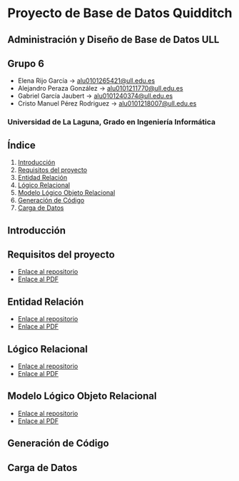 # Proyecto de Base de Datos Quidditch

## Administración y Diseño de Base de Datos ULL

## Grupo 6
- Elena Rijo García -> alu0101265421@ull.edu.es
- Alejandro Peraza González -> alu0101211770@ull.edu.es
- Gabriel García Jaubert -> alu0101240374@ull.edu.es
- Cristo Manuel Pérez Rodriguez -> alu0101218007@ull.edu.es

### Universidad de La Laguna, Grado en Ingeniería Informática

## Índice
1. [Introducción](Introducción)
2. [Requisitos del proyecto](Requisitos-del-proyecto)
3. [Entidad Relación](Entidad-Relación)
4. [Lógico Relacional](Lógico-Relacional)
5. [Modelo Lógico Objeto Relacional](Modelo-Lógico-Objeto-Relacional)
6. [Generación de Código](Generación-de-Código)
7. [Carga de Datos](Carga-de-Datos)

## Introducción

## Requisitos del proyecto

- [Enlace al repositorio](https://github.com/alu0101265421/ProyectoADBDD/tree/main/Entidad%20Relacion)
- [Enlace al PDF](https://github.com/alu0101265421/ProyectoADBDD/blob/main/Entidad%20Relacion/EntidadRelacion_QUIDDITCH.pdf)

## Entidad Relación


- [Enlace al repositorio](https://github.com/alu0101265421/ProyectoADBDD/tree/main/Logico%20Relacional)
- [Enlace al PDF](https://github.com/alu0101265421/ProyectoADBDD/blob/main/Requisitos/RequisitosProyectoFinalQuidditch_Grupo6.pdf)

## Lógico Relacional


- [Enlace al repositorio](https://github.com/alu0101265421/ProyectoADBDD/tree/main/Requisitos)
- [Enlace al PDF](https://github.com/alu0101265421/ProyectoADBDD/blob/main/Logico%20Relacional/LogicoRelacional_QUIDDITCH.pdf)

## Modelo Lógico Objeto Relacional


- [Enlace al repositorio](https://github.com/alu0101265421/ProyectoADBDD/tree/main/Modelo%20L%C3%B3gico%20Objeto-Relacional)
- [Enlace al PDF](https://github.com/alu0101265421/ProyectoADBDD/blob/main/Modelo%20L%C3%B3gico%20Objeto-Relacional/Objeto-Relacional_QUIDDITCH.pdf)

## Generación de Código


## Carga de Datos
